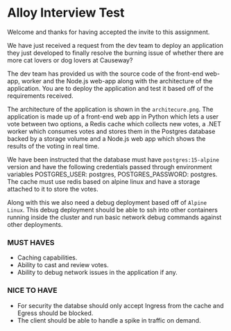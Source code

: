 # Alloy Interview Test

Welcome and thanks for having accepted the invite to this assignment.

We have just received a request from the dev team to deploy an application they just developed to finally resolve the burning issue of whether there are more cat lovers or dog lovers at Causeway?

The dev team has provided us with the source code of the front-end web-app, worker and the Node.js web-app along with the architecture of the application. You are to deploy the application and test it based off of the requirements received.

The architecture of the application is shown in the `architecure.png`. The application is made up of a front-end web app in Python which lets a user vote between two options, a Redis cache which collects new votes, a .NET worker which consumes votes and stores them in the Postgres database backed by a storage volume and a Node.js web app which shows the results of the voting in real time.

We have been instructed that the database must have `postgres:15-alpine` version and have the following credentials passed through environment variables POSTGRES_USER: postgres, POSTGRES_PASSWORD: postgres. The cache must use redis based on alpine linux and have a storage attached to it to store the votes.

Along with this we also need a debug deployment based off of `Alpine Linux`. This debug deployment should be able to ssh into other containers running inside the cluster and run basic network debug commands against other deployments. 

### MUST HAVES ###
- Caching capabilities.
- Ability to cast and review votes.
- Ability to debug network issues in the application if any.

### NICE TO HAVE ###
- For security the databse should only accept Ingress from the cache and Egress should be blocked.
- The client should be able to handle a spike in traffic on demand.
